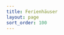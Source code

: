 ```yaml
---
title: Ferienhäuser
layout: page
sort_order: 100
---
```


<div id="root" class="row"></div>
<script type="text/javascript" src="/assets/js/bundle.js" charset="utf-8"></script>